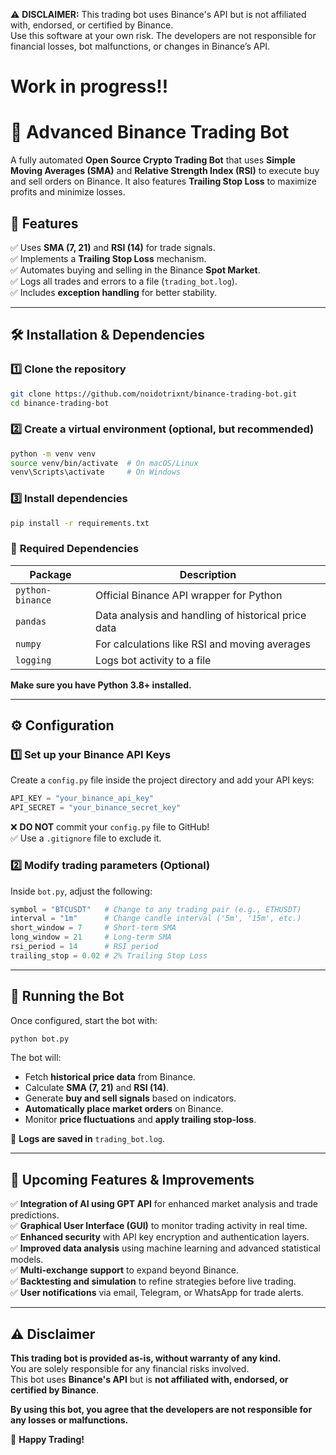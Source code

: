 ⚠️ **DISCLAIMER:** 
This trading bot uses Binance's API but is not affiliated with, endorsed, or certified by Binance.  
Use this software at your own risk. The developers are not responsible for financial losses, bot malfunctions, or changes in Binance’s API.

# Work in progress!!

# 🚀 Advanced Binance Trading Bot

A fully automated **Open Source Crypto Trading Bot** that uses **Simple Moving Averages (SMA)** and **Relative Strength Index (RSI)** to execute buy and sell orders on Binance. It also features **Trailing Stop Loss** to maximize profits and minimize losses.

## 📌 Features
✅ Uses **SMA (7, 21)** and **RSI (14)** for trade signals.  
✅ Implements a **Trailing Stop Loss** mechanism.  
✅ Automates buying and selling in the Binance **Spot Market**.  
✅ Logs all trades and errors to a file (`trading_bot.log`).  
✅ Includes **exception handling** for better stability.  

---

## 🛠 Installation & Dependencies

### 1️⃣ **Clone the repository**
```bash
git clone https://github.com/noidotrixnt/binance-trading-bot.git
cd binance-trading-bot
```

### 2️⃣ **Create a virtual environment (optional, but recommended)**
```bash
python -m venv venv
source venv/bin/activate  # On macOS/Linux
venv\Scripts\activate     # On Windows
```

### 3️⃣ **Install dependencies**
```bash
pip install -r requirements.txt
```

### 📌 **Required Dependencies**
| Package      | Description |
|-------------|------------|
| `python-binance` | Official Binance API wrapper for Python |
| `pandas` | Data analysis and handling of historical price data |
| `numpy` | For calculations like RSI and moving averages |
| `logging` | Logs bot activity to a file |

**Make sure you have Python 3.8+ installed.**  

---

## ⚙️ Configuration

### 1️⃣ **Set up your Binance API Keys**
Create a `config.py` file inside the project directory and add your API keys:
```python
API_KEY = "your_binance_api_key"
API_SECRET = "your_binance_secret_key"
```
❌ **DO NOT** commit your `config.py` file to GitHub!  
✅ Use a `.gitignore` file to exclude it.

### 2️⃣ **Modify trading parameters (Optional)**
Inside `bot.py`, adjust the following:
```python
symbol = "BTCUSDT"   # Change to any trading pair (e.g., ETHUSDT)
interval = "1m"      # Change candle interval ('5m', '15m', etc.)
short_window = 7     # Short-term SMA
long_window = 21     # Long-term SMA
rsi_period = 14      # RSI period
trailing_stop = 0.02 # 2% Trailing Stop Loss
```

---

## 🚀 Running the Bot

Once configured, start the bot with:
```bash
python bot.py
```
The bot will:
- Fetch **historical price data** from Binance.
- Calculate **SMA (7, 21)** and **RSI (14)**.
- Generate **buy and sell signals** based on indicators.
- **Automatically place market orders** on Binance.
- Monitor **price fluctuations** and **apply trailing stop-loss**.

📌 **Logs are saved in** `trading_bot.log`.

---

## 🎯 Upcoming Features & Improvements
✅ **Integration of AI using GPT API** for enhanced market analysis and trade predictions.  
✅ **Graphical User Interface (GUI)** to monitor trading activity in real time.  
✅ **Enhanced security** with API key encryption and authentication layers.  
✅ **Improved data analysis** using machine learning and advanced statistical models.  
✅ **Multi-exchange support** to expand beyond Binance.  
✅ **Backtesting and simulation** to refine strategies before live trading.  
✅ **User notifications** via email, Telegram, or WhatsApp for trade alerts.  

---

## ⚠️ Disclaimer  

**This trading bot is provided as-is, without warranty of any kind.**  
You are solely responsible for any financial risks involved.  
This bot uses **Binance's API** but is **not affiliated with, endorsed, or certified by Binance**.

**By using this bot, you agree that the developers are not responsible for any losses or malfunctions.**  

🚀 **Happy Trading!**